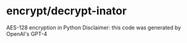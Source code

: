 # encrypt/decrypt-inator
AES-128 encryption in Python
Disclaimer: this code was generated by OpenAI's GPT-4
